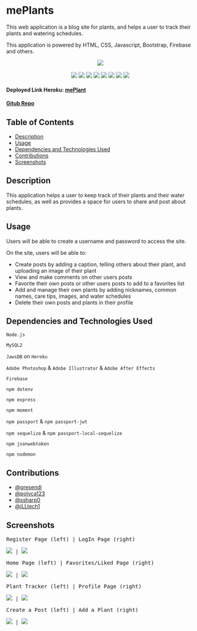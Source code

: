 # mePlants
This web application is a blog site for plants, and helps a user to track their plants and watering schedules.

This application is powered by HTML, CSS, Javascript, Bootstrap, Firebase and others. 

<p align="center">
 <img src="https://img.shields.io/github/repo-size/gresendi/mePlants">
 <br>
 <br>
 <img src="https://img.shields.io/badge/Javascript-yellow">
 <img src="https://img.shields.io/badge/-node.js-green">
 <img src="https://img.shields.io/badge/-MySQL-purple">
 <img src="https://img.shields.io/badge/-express npm-brown">
 <img src="https://img.shields.io/badge/-sequelize npm-blue">
 <img src="https://img.shields.io/badge/-passport npm-black">
 <img src="https://img.shields.io/badge/-dotenv npm-grey">
 <img src="https://img.shields.io/badge/-moment npm-pink">
</p>

#### Deployed Link Heroku: [mePlant](https://meplant-app.herokuapp.com/)

#### [Gitub Repo](https://github.com/gresendi/mePlants)

## Table of Contents

- [Description](#description)
- [Usage](#usage)
- [Dependencies and Technologies Used](#dependencies-and-technologies-used)
- [Contributions](#contributions)
- [Screenshots](#screenshots)

## Description
This application helps a user to keep track of their plants and their water schedules, as well as provides a space for users to share and post about plants.

## Usage
Users will be able to create a username and password to access the site. 

On the site, users will be able to: 

- Create posts by adding a caption, telling others about their plant, and uploading an image of their plant
- View and make comments on other users posts
- Favorite their own posts or other users posts to add to a favorites list
- Add and manage their own plants by adding nicknames, common names, care tips, images, and water schedules
- Delete their own posts and plants in their profile


## Dependencies and Technologies Used

`Node.js`

`MySQL2`

`JawsDB` on `Heroku`

`Adobe Photoshop` & `Adobe Illustrator` & `Adobe After Effects`

`Firebase`

`npm dotenv`

`npm express`

`npm moment`

`npm passport` & `npm passport-jwt`

`npm sequelize` & `npm passport-local-sequelize`

`npm jsonwebtoken`

`npm nodemon`

## Contributions

- [@gresendi](https://github.com/gresendi)
- [@polyca123](https://github.com/polyca123)
- [@ssharp0](https://github.com/ssharp0)
- [@iLLtech1](https://github.com/iLLtech1)

## Screenshots

<kbd>

Register Page (left) | LogIn Page (right)

![](/public/assets/image/screenRegister.jpg) | ![](/public/assets/image/screenLogin.jpg)

Home Page (left) | Favorites/Liked Page (right)

![](/public/assets/image/screenHome.jpg) | ![](/public/assets/image/screen3.jpg)

Plant Tracker (left) | Profile Page (right)

![](/public/assets/image/screen2.jpg) | ![](/public/assets/image/screen5.jpg)

Create a Post (left) | Add a Plant (right)

![](/public/assets/image/screen4.jpg) | ![](/public/assets/image/screenAddPlant.jpg)

</kbd>
